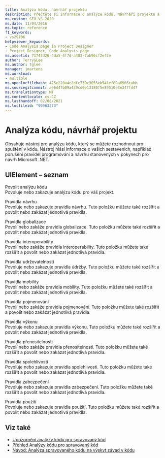 ```yaml
---
title: Analýza kódu, návrhář projektu
description: Přečtěte si informace o analýze kódu, Návrháři projektu a o tom, jak obsahuje nástroj pro analýzu kódu, který můžete použít ke spuštění ve vašem kódu.
ms.custom: SEO-VS-2020
ms.date: 11/04/2016
ms.topic: reference
f1_keywords:
- vs29106
helpviewer_keywords:
- Code Analysis page in Project Designer
- Project Designer, Code Analysis page
ms.assetid: 71743d26-4da5-4f7d-a403-7ab96cf2ef2e
author: TerryGLee
ms.author: tglee
manager: jmartens
ms.workload:
- multiple
ms.openlocfilehash: 475e220a4c2dfc739c3055eb541ef89a6966cabb
ms.sourcegitcommit: ae6d47b09a439cd0e13180f5e89510e3e347fd47
ms.translationtype: MT
ms.contentlocale: cs-CZ
ms.lasthandoff: 02/08/2021
ms.locfileid: "99963273"
---
```

# <a name="code-analysis-project-designer"></a>Analýza kódu, návrhář projektu

Obsahuje nástroj pro analýzu kódu, který se můžete rozhodnout pro spuštění v kódu. Nástroj hlásí informace o vašich sestaveních, například porušení pravidel programování a návrhu stanovených v pokynech pro návrh Microsoft .NET.

## <a name="uielement-list"></a>UIElement – seznam

Povolit analýzu kódu \
Povoluje nebo zakazuje analýzu kódu pro váš projekt.

Pravidla návrhu \
Povoluje nebo zakazuje pravidla návrhu. Tuto položku můžete také rozšířit a povolit nebo zakázat jednotlivá pravidla.

Pravidla globalizace \
Povolí nebo zakáže pravidla globalizace. Tuto položku můžete také rozšířit a povolit nebo zakázat jednotlivá pravidla.

Pravidla interoperability \
Povolí nebo zakáže pravidla interoperability. Tuto položku můžete také rozšířit a povolit nebo zakázat jednotlivá pravidla.

Pravidla udržovatelnosti \
Povoluje nebo zakazuje pravidla údržby. Tuto položku můžete také rozšířit a povolit nebo zakázat jednotlivá pravidla.

Pravidla mobility \
Povolí nebo zakáže pravidla mobility. Tuto položku můžete také rozšířit a povolit nebo zakázat jednotlivá pravidla.

Pravidla pojmenování \
Povolí nebo zakáže pravidla pojmenování. Tuto položku můžete také rozšířit a povolit nebo zakázat jednotlivá pravidla.

Pravidla výkonu \
Povoluje nebo zakazuje pravidla výkonu. Tuto položku můžete také rozšířit a povolit nebo zakázat jednotlivá pravidla.

Pravidla přenositelnosti \
Povolí nebo zakáže pravidla přenositelnosti. Tuto položku můžete také rozšířit a povolit nebo zakázat jednotlivá pravidla.

Pravidla spolehlivosti \
Povoluje nebo zakazuje pravidla spolehlivosti. Tuto položku můžete také rozšířit a povolit nebo zakázat jednotlivá pravidla.

Pravidla zabezpečení \
Povoluje nebo zakazuje pravidla zabezpečení. Tuto položku můžete také rozšířit a povolit nebo zakázat jednotlivá pravidla.

Pravidla použití \
Povoluje nebo zakazuje pravidla použití. Tuto položku můžete také rozšířit a povolit nebo zakázat jednotlivá pravidla.

## <a name="see-also"></a>Viz také

- [Upozornění analýzy kódu pro spravovaný kód](/dotnet/fundamentals/code-analysis/quality-rules/index)
- [Přehled Analýzy kódu pro spravovaný kód](../../code-quality/code-analysis-for-managed-code-overview.md)
- [Návod: Analýza spravovaného kódu na výskyt závad v kódu](../../code-quality/walkthrough-analyzing-managed-code-for-code-defects.md)
